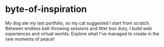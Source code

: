 # byte-of-inspiration
My dog ate my last portfolio, so my cat suggested I start from scratch. Between endless ball-throwing sessions and litter box duty, I build web experiences and virtual worlds. Explore what I've managed to create in the rare moments of peace!
